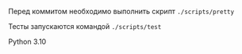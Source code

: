 Перед коммитом необходимо выполнить скрипт `./scripts/pretty`

Тесты запускаются командой `./scripts/test`

Python 3.10